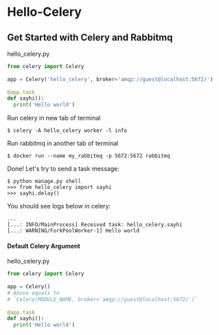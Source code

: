 # Hello-Celery

## Get Started with Celery and Rabbitmq

hello_celery.py
```python
from celery import Celery
 
app = Celery('hello_celery', broker='amqp://guest@localhost:5672/')
 
@app.task
def sayhi():
  print('Hello world')
```

Run celery in new tab of terminal
```
$ celery -A hello_celery worker -l info
```

Run rabbitmq in another tab of terminal
```
$ docker run --name my_rabbitmq -p 5672:5672 rabbitmq
```

Done! Let's try to send a task message:
```
$ python manage.py shell
>>> from hello_celery import sayhi
>>> sayhi.delay()
```

You should see logs below in celery:
```
...
[...: INFO/MainProcess] Received task: hello_celery.sayhi
[...: WARNING/ForkPoolWorker-1] Hello world
```

#### Default Celery Argument

hello_celery.py
```python
from celery import Celery
 
app = Celery()
# Above equals to 
# `Celery(MODULE_NAME, broker='amqp://guest@localhost:5672/')`
 
@app.task
def sayhi():
  print('Hello world')
```
